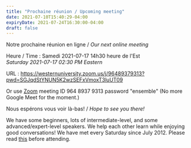 ```yaml
---
title: "Prochaine réunion / Upcoming meeting"
date: 2021-07-10T15:40:29-04:00
expiryDate: 2021-07-24T16:30:00-04:00
draft: false
---
```


Notre prochaine réunion en ligne / _Our next online meeting_

Heure / Time
: Samedi 2021-07-17 14h30 heure de l'Est  
  _Saturday 2021-07-17 02:30 PM Eastern_

URL
: https://westernuniversity.zoom.us/j/96489379313?pwd=SGJqdStYNUN5K2wzSEFxVmoxT3luUT09

Or use [Zoom](https://zoom.us/) meeting ID 964 8937 9313 password "ensemble" (No more Google Meet for the moment.)
<!--more-->

Nous espérons vous voir là-bas! / _Hope to see you there!_

We have some beginners, lots of intermediate-level, and some advanced/expert-level speakers. We help each other learn while enjoying good conversations! We have met every Saturday since July 2012. Please read [this](/about/) before attending.
